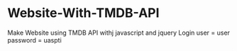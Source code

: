 # Website-With-TMDB-API
Make Website using TMDB API withj javascript and jquery
Login
user = user
password = uaspti
